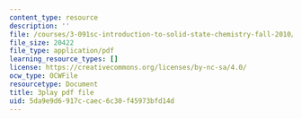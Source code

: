 ```yaml
---
content_type: resource
description: ''
file: /courses/3-091sc-introduction-to-solid-state-chemistry-fall-2010/5da9e9d6917ccaec6c30f45973bfd14d_IKJJ1SiMbjg.pdf
file_size: 20422
file_type: application/pdf
learning_resource_types: []
license: https://creativecommons.org/licenses/by-nc-sa/4.0/
ocw_type: OCWFile
resourcetype: Document
title: 3play pdf file
uid: 5da9e9d6-917c-caec-6c30-f45973bfd14d
---
```

